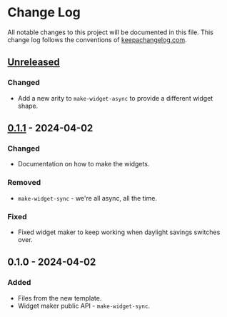 # Change Log
All notable changes to this project will be documented in this file. This change log follows the conventions of [keepachangelog.com](http://keepachangelog.com/).

## [Unreleased]
### Changed
- Add a new arity to `make-widget-async` to provide a different widget shape.

## [0.1.1] - 2024-04-02
### Changed
- Documentation on how to make the widgets.

### Removed
- `make-widget-sync` - we're all async, all the time.

### Fixed
- Fixed widget maker to keep working when daylight savings switches over.

## 0.1.0 - 2024-04-02
### Added
- Files from the new template.
- Widget maker public API - `make-widget-sync`.

[Unreleased]: https://sourcehost.site/your-name/calcite-playground/compare/0.1.1...HEAD
[0.1.1]: https://sourcehost.site/your-name/calcite-playground/compare/0.1.0...0.1.1
